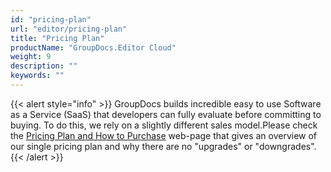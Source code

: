 ```yaml
---
id: "pricing-plan"
url: "editor/pricing-plan"
title: "Pricing Plan"
productName: "GroupDocs.Editor Cloud"
weight: 9
description: ""
keywords: ""
---
```


{{< alert style="info" >}}
GroupDocs builds incredible easy to use Software as a Service (SaaS) that developers can fully evaluate before committing to buying. To do this, we rely on a slightly different sales model.Please check the [Pricing Plan and How to Purchase](https://purchase.groupdocs.cloud/buy) web-page that gives an overview of our single pricing plan and why there are no "upgrades" or "downgrades".
{{< /alert >}}